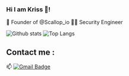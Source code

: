 ### Hi I am Kriss 👋!

🦪 Founder of @Scallop_io
👨‍💻 Security Engineer

![Github stats](https://github-readme-stats.vercel.app/api?username=djchrisssssss&show_icons=true&theme=tokyonight)
![Top Langs](https://github-readme-stats.vercel.app/api/top-langs/?username=djchrisssssss&theme=tokyonight&layout=compact)

## Contact me : 
📫 [![Gmail Badge](https://img.shields.io/badge/-kriss@scallop.io-blue?style=flat-roundedrectangle&logo=Gmail&logoColor=white&link=mailto:kriss@scallop.io)](kriss@scallop.io)
<!--
**djchrisssssss/djchrisssssss** is a ✨ _special_ ✨ repository because its `README.md` (this file) appears on your GitHub profile.

Here are some ideas to get you started:

- 🔭 I’m currently working on ...
- 🌱 I’m currently learning ...
- 👯 I’m looking to collaborate on ...
- 🤔 I’m looking for help with ...
- 💬 Ask me about ...
- 📫 How to reach me: ...
- 😄 Pronouns: ...
- ⚡ Fun fact: ...
-->
